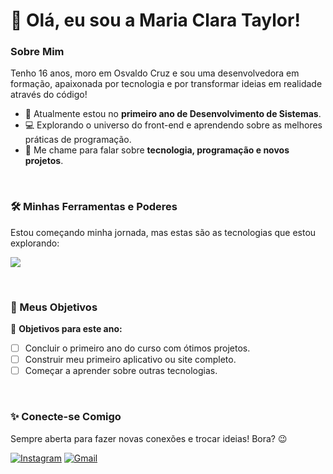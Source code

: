# 👋 Olá, eu sou a Maria Clara Taylor!

###  Sobre Mim
Tenho 16 anos, moro em Osvaldo Cruz e sou uma desenvolvedora em formação, apaixonada por tecnologia e por transformar ideias em realidade através do código!

- 🌱 Atualmente estou no **primeiro ano de Desenvolvimento de Sistemas**.
- 💻 Explorando o universo do front-end e aprendendo sobre as melhores práticas de programação.
- 💬 Me chame para falar sobre **tecnologia, programação e novos projetos**.

<br>

### 🛠️ Minhas Ferramentas e Poderes

Estou começando minha jornada, mas estas são as tecnologias que estou explorando:

<p align="left">
  <a href="https://skillicons.dev">
    <img src="https://skillicons.dev/icons?i=js,html,css,git" />
  </a>
</p>

<br>

### 🎯 Meus Objetivos

🎯 **Objetivos para este ano:**
- [ ] Concluir o primeiro ano do curso com ótimos projetos.
- [ ] Construir meu primeiro aplicativo ou site completo.
- [ ] Começar a aprender sobre outras tecnologias.

<br>

### ✨ Conecte-se Comigo

Sempre aberta para fazer novas conexões e trocar ideias! Bora? 😉

[![Instagram](https://img.shields.io/badge/Instagram-E4405F?style=for-the-badge&logo=instagram&logoColor=white)](https://instagram.com/mari.taylorr)
[![Gmail](https://img.shields.io/badge/Gmail-D14836?logo=gmail&logoColor=white)](mailto:claram7419@gmail.com)

